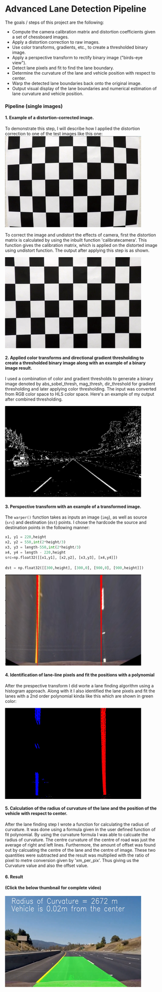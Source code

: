 # Advanced Lane Detection Pipeline

The goals / steps of this project are the following:

* Compute the camera calibration matrix and distortion coefficients given a set of chessboard images.
* Apply a distortion correction to raw images.
* Use color transforms, gradients, etc., to create a thresholded binary image.
* Apply a perspective transform to rectify binary image ("birds-eye view").
* Detect lane pixels and fit to find the lane boundary.
* Determine the curvature of the lane and vehicle position with respect to center.
* Warp the detected lane boundaries back onto the original image.
* Output visual display of the lane boundaries and numerical estimation of lane curvature and vehicle position.

### Pipeline (single images)

#### 1. Example of a distortion-corrected image.

To demonstrate this step, I will describe how I applied the distortion correction to one of the test images like this one:
<img src="before_calibration1.jpg" height="300" width="450">

To correct the image and undistort the effects of camera, first the distortion matrix is calculated by using the inbuilt function 'calibratecamera'. This function gives the calibration matrix, which is applied on the distorted image using undistort function. The output after applying this step is as shown.


<img src="calibration1.jpg" height="300" width="450">

#### 2. Applied color transforms and directional gradient thresholding to create a thresholded binary image along with an example of a binary image result.

I used a combination of color and gradient thresholds to generate a binary image  denoted by abs_sobel_thresh, mag_thresh, dir_threshold for gradient thresholding and later applying color thresholding. The input was converted from RGB color space to HLS color space. Here's an example of my output after combined thresholding.

<img src="Binary_combo.jpg" height="300" width="450">

#### 3. Perspective transform with an example of a transformed image.

The `warper()` function takes as inputs an image (`img`), as well as source (`src`) and destination (`dst`) points.  I chose the hardcode the source and destination points in the following manner:

```python
x1, y1 = 220,height
x2, y2 = 550,int(2*height/3)
x3, y3 = length-550,int(2*height/3)
x4, y4 = length - 220,height
src=np.float32([[x1,y1], [x2,y2], [x3,y3], [x4,y4]])
    
dst = np.float32([[300,height], [300,0], [900,0], [900,height]])
```

<img src="warped_straight_lines.jpg" height="300" width="450">

#### 4. Identification of lane-line pixels and fit the positions with a polynomial

After the prespective transform I did worte a lane finding algorithm using a histogram approach. Along with it I also identified the lane pixels and fit the lanes with a 2nd order polynomial kinda like this which are shown in green color:

<img src="Color_fit_lines.jpg" height="300" width="450">


#### 5. Calculation of the radius of curvature of the lane and the position of the vehicle with respect to center.

After the lane finding step I wrote a function for calculating the radius of curvature. It was done using a formula given in the user defined function of fit polynomial. By using the curvature formula I was able to calcuate the radius of curvature. The centre curvature of the centre of road was just the average of right and left lines. Furthermore, the amount of offset was found out by calcuating the centre of the lane and the centre of image. These two quantities were subtracted and the result was multiplied with the ratio of pixel to metre conversion given by 'xm_per_pix'. Thus giving us the Curvature value and also the offset value.  

#### 6. Result 
#### (Click the below thumbnail for complete video)
<a href="https://youtu.be/lEwCjSDabyE"> <img src="Thumbnail.png" height="300" width="450"> </a> 


